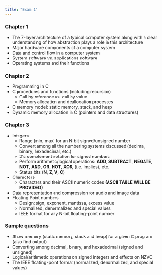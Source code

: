 ```yaml
---
title: "Exam 1"
---
```


### Chapter 1
* The 7-layer architecture of a typical computer system along with a clear
  understanding of how abstraction plays a role in this architecture
* Major hardware components of a computer system
* Data and control flow in a computer system
* System software vs. applications software
* Operating systems and their functions

### Chapter 2
* Programming in C
* C procedures and functions (including recursion)
  * Call by reference vs. call by value
  * Memory allocation and deallocation processes
* C memory model: static memory, stack, and heap
* Dynamic memory allocation in C (pointers and data structures)

### Chapter 3
* Integers
  * Range (min, max) for an N-bit signed/unsigned number
  * Convert among all the numbering systems discussed (decimal, binary,
    hexadecimal, etc.)
  * 2's complement notation for signed numbers
  * Perform arithmetic/logical operations: **ADD**, **SUBTRACT**, **NEGATE**,
    **NOT**, **AND**, **OR**, **NOT**, **XOR**, <i class="icon-arrow-right"></i>
    (i.e. implies), etc.
  * Status bits (**N**, **Z**, **V**, **C**)
* Characters
  * Characters and their ASCII numeric codes **(ASCII TABLE WILL BE PROVIDED)**
* Data representation and compression for audio and image data
* Floating Point numbers
  * Design: sign, exponent, mantissa, excess value
  * Normalized, denormalized and special values
  * IEEE format for any N-bit floating-point number

### Sample questions
* Show memory (static memory, stack and heap) for a given C program (also find
  output)
* Converting among decimal, binary, and hexadecimal (signed and unsigned)
* Logical/arithmetic operations on signed integers and effects on NZVC
* The IEEE floating-point format (normalized, denormalized, and special values)
